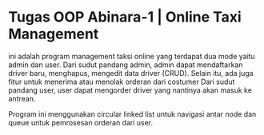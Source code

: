 # **Tugas OOP Abinara-1 | Online Taxi Management**

ini adalah program management taksi online yang terdapat dua mode yaitu admin dan user. Dari sudut pandang admin, admin dapat mendaftarkan driver baru, menghapus, mengedit data driver (CRUD). Selain itu, ada juga fitur untuk menerima atau menolak orderan dari costumer
Dari sudut pandang user, user dapat mengorder driver yang nantinya akan masuk ke antrean. 

Program ini menggunakan circular linked list untuk navigasi antar node dan queue untuk pemrosesan orderan dari user.
